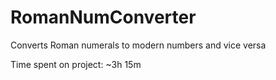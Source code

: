 # RomanNumConverter
Converts Roman numerals to modern numbers and vice versa

Time spent on project: ~3h 15m

